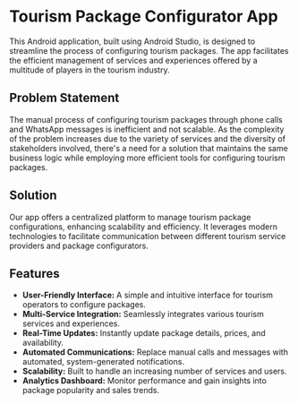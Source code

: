 # Tourism Package Configurator App

This Android application, built using Android Studio, is designed to streamline the process of configuring tourism packages. The app facilitates the efficient management of services and experiences offered by a multitude of players in the tourism industry.

## Problem Statement

The manual process of configuring tourism packages through phone calls and WhatsApp messages is inefficient and not scalable. As the complexity of the problem increases due to the variety of services and the diversity of stakeholders involved, there's a need for a solution that maintains the same business logic while employing more efficient tools for configuring tourism packages.

## Solution

Our app offers a centralized platform to manage tourism package configurations, enhancing scalability and efficiency. It leverages modern technologies to facilitate communication between different tourism service providers and package configurators.

## Features

- **User-Friendly Interface:** A simple and intuitive interface for tourism operators to configure packages.
- **Multi-Service Integration:** Seamlessly integrates various tourism services and experiences.
- **Real-Time Updates:** Instantly update package details, prices, and availability.
- **Automated Communications:** Replace manual calls and messages with automated, system-generated notifications.
- **Scalability:** Built to handle an increasing number of services and users.
- **Analytics Dashboard:** Monitor performance and gain insights into package popularity and sales trends.
